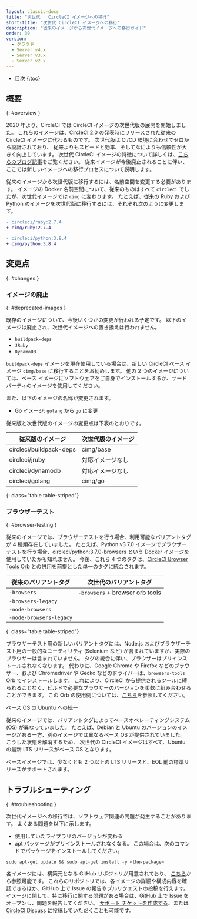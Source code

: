 ```yaml
---
layout: classic-docs
title: "次世代   CircleCI イメージへの移行"
short-title: "次世代 CircleCI イメージへの移行"
description: "従来のイメージから次世代イメージへの移行ガイド"
order: 30
version:
  - クラウド
  - Server v4.x
  - Server v3.x
  - Server v2.x
---
```


* 目次
{:toc}


## 概要
{: #overview }

2020 年より、CircleCI では CircleCI イメージの次世代版の展開を開始しました。 これらのイメージは、[CircleCI 2.0 ](https://circleci.com/ja/blog/say-hello-to-circleci-2-0/)の発表時にリリースされた従来の CircleCI イメージに代わるものです。 次世代版は CI/CD 環境に合わせてゼロから設計されており、 従来よりもスピードと効率、そしてなによりも信頼性が大きく向上しています。 次世代 CircleCI イメージの特徴について詳しくは、[こちらのブログ記事](https://circleci.com/ja/blog/announcing-our-next-generation-convenience-images-smaller-faster-more-deterministic/)をご覧ください。 従来イメージが今後廃止されることに伴い、ここでは新しいイメージへの移行プロセスについて説明します。

従来のイメージから次世代版に移行するには、名前空間を変更する必要があります。 イメージの Docker 名前空間について、従来のものはすべて `circleci` でしたが、次世代イメージでは `cimg` に変わります。 たとえば、従来の Ruby および Python のイメージを次世代版に移行するには、それぞれ次のように変更します。

```diff
- circleci/ruby:2.7.4
+ cimg/ruby:2.7.4
```

```diff
- circleci/python:3.8.4
+ cimg/python:3.8.4
```

## 変更点
{: #changes }

### イメージの廃止
{: #deprecated-images }

既存のイメージについて、今後いくつかの変更が行われる予定です。 以下のイメージは廃止され、次世代イメージへの置き換えは行われません。

* `buildpack-deps`
* `JRuby`
* `DynamoDB`

`buildpack-deps` イメージを現在使用している場合は、新しい CircleCI ベース イメージ `cimg/base` に移行することをお勧めします。 他の 2 つのイメージについては、ベース イメージにソフトウェアをご自身でインストールするか、サードパーティのイメージを使用してください。

また、以下のイメージの名称が変更されます。

* Go イメージ: `golang` から `go` に変更

従来版と次世代版のイメージの変更点は下表のとおりです。

| 従来版のイメージ                | 次世代版のイメージ |
| ----------------------- | --------- |
| circleci/buildpack-deps | cimg/base |
| circleci/jruby          | 対応イメージなし  |
| circleci/dynamodb       | 対応イメージなし  |
| circleci/golang         | cimg/go   |
{: class="table table-striped"}

### ブラウザーテスト
{: #browser-testing }

従来のイメージでは、ブラウザーテストを行う場合、利用可能なバリアントタグが 4 種類存在していました。 たとえば、Python v3.7.0 イメージでブラウザー テストを行う場合、circleci/python:3.7.0-browsers という Docker イメージを使用していたかも知れません。 今後、これら 4 つのタグは、[CircleCI Browser Tools Orb](https://circleci.com/developer/ja/orbs/orb/circleci/browser-tools) との併用を前提とした単一のタグに統合されます。

| 従来のバリアントタグ              | 次世代のバリアントタグ                     |
| ----------------------- | ------------------------------- |
| `-browsers`             | `-browsers` + browser orb tools |
| `-browsers-legacy`      |                                 |
| `-node-browsers`        |                                 |
| `-node-browsers-legacy` |                                 |
{: class="table table-striped"}

ブラウザーテスト用の新しいバリアントタグには、Node.js およびブラウザーテスト用の一般的なユーティリティ (Selenium など) が含まれていますが、実際のブラウザーは含まれていません。 タグの統合に伴い、ブラウザーはプリインストールされなくなります。 代わりに、Google Chrome や Firefox などのブラウザー、および Chromedriver や Gecko などのドライバーは、`browsers-tools` Orb でインストールします。 これにより、CircleCI から提供されるツールに縛られることなく、ビルドで必要なブラウザーのバージョンを柔軟に組み合わせることができます。 この Orb の使用例については、[こちら](https://circleci.com/developer/ja/orbs/orb/circleci/browser-tools#usage-install_browsers)を参照してください。

ベース OS の Ubuntu への統一

従来のイメージでは、バリアントタグによってベースオペレーティングシステム (OS) が異なっていました。 たとえば、Debian と Ubuntu のバージョンのイメージがある一方、別のイメージでは異なるベース OS が提供されていました。 こうした状態を解消するため、  次世代の CircleCI イメージはすべて、Ubuntu の最新 LTS リリースがベース OS となります。

ベースイメージでは、少なくとも 2 つ以上の LTS リリースと、EOL 前の標準リリースがサポートされます。


## トラブルシューティング
{: #troubleshooting }

次世代イメージへの移行では、ソフトウェア関連の問題が発生することがあります。 よくある問題を以下に示します。
* 使用していたライブラリのバージョンが変わる
* apt パッケージがプリインストールされなくなる。 この場合は、次のコマンドでパッケージをインストールしてください。

```shell
sudo apt-get update && sudo apt-get install -y <the-package>
```

各イメージには、構築元となる GitHub リポジトリが用意されており、 [こちら](https://github.com/CircleCI-Public?q=cimg-&type=&language=&sort=)から参照可能です。 これらのリポジトリでは、各イメージの詳細や構成内容を確認できるほか、GitHub 上で Issue の報告やプルリクエストの投稿を行えます。 イメージに関して、特に移行に関する問題がある場合は、GitHub 上で Issue をオープンし、問題を報告してください。 [サポート チケットを作成する](https://support.circleci.com/hc/ja-jp/requests/new)、または [CircleCI Discuss](https://discuss.circleci.com/t/legacy-convenience-image-deprecation/41034) に投稿していただくことも可能です。
